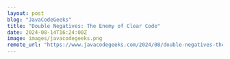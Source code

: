 ```yaml
---
layout: post
blog: "JavaCodeGeeks"
title: "Double Negatives: The Enemy of Clear Code"
date: 2024-08-14T16:24:00Z
image: images/javacodegeeks.png
remote_url: "https://www.javacodegeeks.com/2024/08/double-negatives-the-enemy-of-clear-code.html"
---
```

